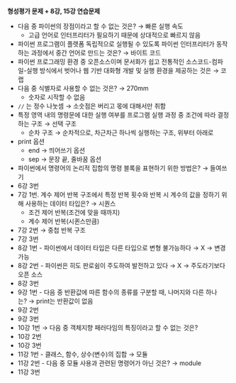 **형성평가 문제 + 8강, 15강 연습문제**

- 다음 중 파이썬의 장점이라고 할 수 없는 것은? → 빠른 실행 속도
  - 고급 언어로 인터프리터가 필요하기 때문에 상대적으로 빠르지 않음
- 파이썬 프로그램이 플랫폼 독립적으로 실행될 수 있도록 파이썬 인터프리터가 동작하는 과정에서 중간 언어로 만드는 것은? → 바이트 코드
- 파이썬 프로그래밍 환경 중 오픈소스이며 문서화가 쉽고 전통적인 소스코드-컴파일-실행 방식에서 벗어나 웹 기반 대화형 개발 및 실행 환경을 제공하는 것은 → 코랩
- 다음 중 식별자로 사용할 수 없는 것은? → 270mm
  - 숫자로 시작할 수 없음
- `//` 는 정수 나눗셈 → 소숫점은 버리고 몫에 대해서만 취함
- 특정 영역 내의 명령문에 대한 실행 여부를 프로그램 실행 과정 중 조건에 따라 결정하는 구조 → 선택 구조
  - 순차 구조 → 순차적으로, 차근차근 하나씩 실행하는 구조, 위부터 아래로
- print 옵션
  - end → 띄어쓰기 옵션
  - sep → 문장 끝, 줄바꿈 옵션
- 파이썬에서 명령어의 논리적 집합의 명령 블록을 표현하기 위한 방법은? → 들여쓰기
- 6강 3번
- 7강 1번. 계수 제어 반복 구조에서 특정 반복 횟수와 반복 시 계수의 값을 정하기 위해 사용하는 데이터 타입은? → 시퀀스
  - 조건 제어 반복(조건에 맞을 때까지)
  - 계수 제어 반복(시퀸스만큼)
- 7강 2번 → 중첩 반복 구조
- 7강 3번
- 8강 1번 - 파이썬에서 데이터 타입은 다른 타입으로 변형 불가능하다 → X → 변경 가능
- 8강 2번 - 파이썬은 히도 판로쉼이 주도하여 발전하고 있다 → X → 주도라기보다 오픈 소스
- 8강 3번
- 9강 1번 - 다음 중 반환값에 따른 함수의 종류를 구분할 때, 나머지와 다른 하나는? → print는 반환값이 없음
- 9강 2번
- 9강 3번
- 10강 1번 → 다음 중 객체지향 패러다임의 특징이라고 할 수 없는 것은?
- 10강 2번
- 10강 3번
- 11강 1번 - 클래스, 함수, 상수(변수)의 집합 → 모듈
- 11강 2번 - 다음 중 모듈 사용과 관련된 명령어가 아닌 것은? → module
- 11강 3번
